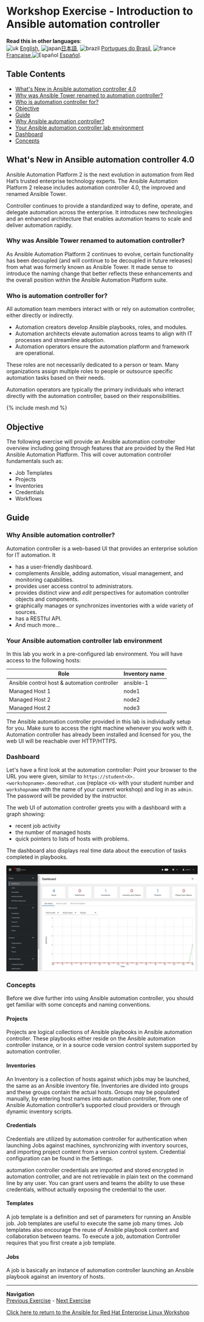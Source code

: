 # Workshop Exercise - Introduction to Ansible automation controller

**Read this in other languages**:
<br>![uk](../../../images/uk.png) [English](README.md),  ![japan](../../../images/japan.png)[日本語](README.ja.md), ![brazil](../../../images/brazil.png) [Portugues do Brasil](README.pt-br.md), ![france](../../../images/fr.png) [Française](README.fr.md),![Español](../../../images/col.png) [Español](README.es.md).

## Table Contents

* [What's New in Ansible automation controller 4.0](#whats-new-in-ansible-automation-controller-40)
* [Why was Ansible Tower renamed to automation controller?](#why-was-ansible-tower-renamed-to-automation-controller)
* [Who is automation controller for?](#who-is-automation-controller-for)
* [Objective](#objective)
* [Guide](#guide)
* [Why Ansible automation controller?](#why-ansible-automation-controller)
* [Your Ansible automation controller lab environment](#your-ansible-automation-controller-lab-environment)
* [Dashboard](#dashboard)
* [Concepts](#concepts)

## What's New in Ansible automation controller 4.0

Ansible Automation Platform 2 is the next evolution in automation from Red Hat’s trusted enterprise technology experts. The Ansible Automation Platform 2 release includes automation controller 4.0, the improved and renamed Ansible Tower.

Controller continues to provide a standardized way to define, operate, and delegate automation across the enterprise. It introduces new technologies and an enhanced architecture that enables automation teams to scale and deliver automation rapidly. 

### Why was Ansible Tower renamed to automation controller?

As Ansible Automation Platform 2 continues to evolve, certain functionality has been decoupled (and will continue to be decoupled in future releases) from what was formerly known as Ansible Tower. It made sense to introduce the naming change that better reflects these enhancements and the overall position within the Ansible Automation Platform suite.

### Who is automation controller for?
All automation team members interact with or rely on automation controller, either directly or indirectly.

* Automation creators develop Ansible playbooks, roles, and modules.
* Automation architects elevate automation across teams to align with IT processes and streamline adoption.
* Automation operators ensure the automation platform and framework are operational.

These roles are not necessarily dedicated to a person or team. Many organizations assign multiple roles to people or outsource specific automation tasks based on their needs.

Automation operators are typically the primary individuals who interact directly with the automation controller, based on their responsibilities.

{% include mesh.md %}

## Objective

The following exercise will provide an Ansible automation controller overview including going through features that are provided by the Red Hat Ansible Automation Platform.  This will cover automation controller fundamentals such as:

* Job Templates
* Projects
* Inventories
* Credentials
* Workflows

## Guide

### Why Ansible automation controller?

Automation controller is a web-based UI that provides an enterprise solution for IT automation. It

* has a user-friendly dashboard.
* complements Ansible, adding automation, visual management, and monitoring capabilities.
* provides user access control to administrators.
* provides distinct _view_ and _edit_ perspectives for automation controller objects and components.
* graphically manages or synchronizes inventories with a wide variety of sources.
* has a RESTful API.
* And much more...

### Your Ansible automation controller lab environment

In this lab you work in a pre-configured lab environment. You will have access to the following hosts:

| Role                                          | Inventory name |
| --------------------------------------------- | ---------------|
| Ansible control host & automation controller  | ansible-1      |
| Managed Host 1                                | node1          |
| Managed Host 2                                | node2          |
| Managed Host 2                                | node3          |

The Ansible automation controller provided in this lab is individually setup for you. Make sure to access the right machine whenever you work with it. Automation controller has already been installed and licensed for you, the web UI will be reachable over HTTP/HTTPS.

### Dashboard

Let's have a first look at the automation controller: Point your browser to the URL you were given, similar to `https://student<X>.<workshopname>.demoredhat.com` (replace `<X>` with your student number and `workshopname` with the name of your current workshop) and log in as `admin`. The password will be provided by the instructor.

The web UI of automation controller greets you with a dashboard with a graph showing:

* recent job activity
* the number of managed hosts
* quick pointers to lists of hosts with problems.

The dashboard also displays real time data about the execution of tasks completed in playbooks.

![Ansible automation controller dashboard](images/controller_dashboard.jpg)

### Concepts

Before we dive further into using Ansible automation controller, you should get familiar with some concepts and naming conventions.

#### Projects

Projects are logical collections of Ansible playbooks in Ansible automation controller. These playbooks either reside on the Ansible automation controller instance, or in a source code version control system supported by automation controller.

#### Inventories

An Inventory is a collection of hosts against which jobs may be launched, the same as an Ansible inventory file. Inventories are divided into groups and these groups contain the actual hosts. Groups may be populated manually, by entering host names into automation controller, from one of Ansible Automation controller’s supported cloud providers or through dynamic inventory scripts.

#### Credentials

Credentials are utilized by automation controller for authentication when launching Jobs against machines, synchronizing with inventory sources, and importing project content from a version control system. Credential configuration can be found in the Settings.

automation controller credentials are imported and stored encrypted in automation controller, and are not retrievable in plain text on the command line by any user. You can grant users and teams the ability to use these credentials, without actually exposing the credential to the user.

#### Templates

A job template is a definition and set of parameters for running an Ansible job. Job templates are useful to execute the same job many times. Job templates also encourage the reuse of Ansible playbook content and collaboration between teams. To execute a job, automation Controller requires that you first create a job template.

#### Jobs

A job is basically an instance of automation controller launching an Ansible playbook against an inventory of hosts.

---
**Navigation**
<br>
[Previous Exercise](../1.7-role) - [Next Exercise](../2.2-cred)

[Click here to return to the Ansible for Red Hat Enterprise Linux Workshop](../README.md#section-2---ansible-tower-exercises)
